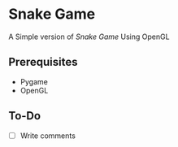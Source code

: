 # Snake Game
A Simple version of *Snake Game* Using OpenGL

## Prerequisites
- Pygame
- OpenGL

## To-Do
- [ ] Write comments
